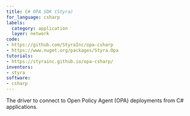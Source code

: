 ```yaml
---
title: C# OPA SDK (Styra)
for_language: csharp
labels:
  category: application
  layer: network
code:
- https://github.com/StyraInc/opa-csharp
- https://www.nuget.org/packages/Styra.Opa
tutorials:
- https://styrainc.github.io/opa-csharp/
inventors:
- styra
software:
- csharp
---
```


The driver to connect to Open Policy Agent (OPA) deployments from C#
applications.
